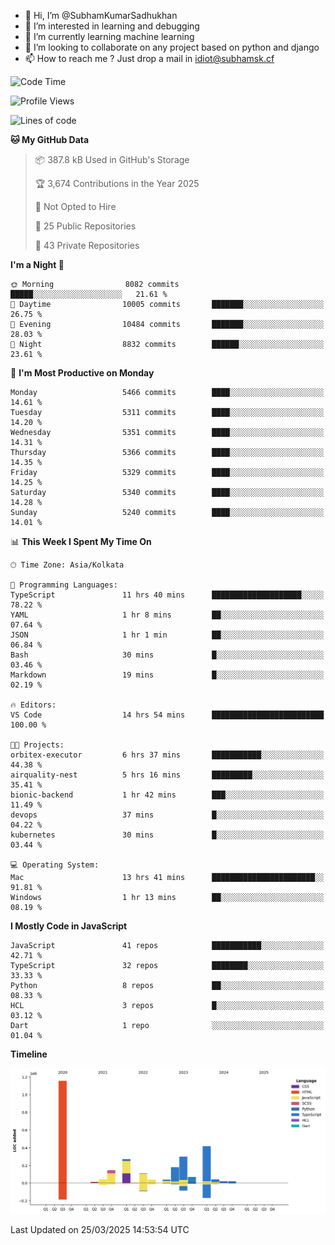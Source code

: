 - 👋 Hi, I’m @SubhamKumarSadhukhan
- 👀 I’m interested in learning and debugging
- 🌱 I’m currently learning machine learning
- 💞️ I’m looking to collaborate on any project based on python and django
- 📫 How to reach me ?
      Just drop a mail in idiot@subhamsk.cf

<!---
SubhamKumarSadhukhan/SubhamKumarSadhukhan is a ✨ special ✨ repository because its `README.md` (this file) appears on your GitHub profile.
You can click the Preview link to take a look at your changes.
--->


<!--START_SECTION:waka-->
![Code Time](http://img.shields.io/badge/Code%20Time-2%2C803%20hrs%205%20mins-blue)

![Profile Views](http://img.shields.io/badge/Profile%20Views-3-blue)

![Lines of code](https://img.shields.io/badge/From%20Hello%20World%20I%27ve%20Written-2.8%20million%20lines%20of%20code-blue)

**🐱 My GitHub Data** 

> 📦 387.8 kB Used in GitHub's Storage 
 > 
> 🏆 3,674 Contributions in the Year 2025
 > 
> 🚫 Not Opted to Hire
 > 
> 📜 25 Public Repositories 
 > 
> 🔑 43 Private Repositories 
 > 
**I'm a Night 🦉** 

```text
🌞 Morning                8082 commits        █████░░░░░░░░░░░░░░░░░░░░   21.61 % 
🌆 Daytime                10005 commits       ███████░░░░░░░░░░░░░░░░░░   26.75 % 
🌃 Evening                10484 commits       ███████░░░░░░░░░░░░░░░░░░   28.03 % 
🌙 Night                  8832 commits        ██████░░░░░░░░░░░░░░░░░░░   23.61 % 
```
📅 **I'm Most Productive on Monday** 

```text
Monday                   5466 commits        ████░░░░░░░░░░░░░░░░░░░░░   14.61 % 
Tuesday                  5311 commits        ████░░░░░░░░░░░░░░░░░░░░░   14.20 % 
Wednesday                5351 commits        ████░░░░░░░░░░░░░░░░░░░░░   14.31 % 
Thursday                 5366 commits        ████░░░░░░░░░░░░░░░░░░░░░   14.35 % 
Friday                   5329 commits        ████░░░░░░░░░░░░░░░░░░░░░   14.25 % 
Saturday                 5340 commits        ████░░░░░░░░░░░░░░░░░░░░░   14.28 % 
Sunday                   5240 commits        ████░░░░░░░░░░░░░░░░░░░░░   14.01 % 
```


📊 **This Week I Spent My Time On** 

```text
🕑︎ Time Zone: Asia/Kolkata

💬 Programming Languages: 
TypeScript               11 hrs 40 mins      ████████████████████░░░░░   78.22 % 
YAML                     1 hr 8 mins         ██░░░░░░░░░░░░░░░░░░░░░░░   07.64 % 
JSON                     1 hr 1 min          ██░░░░░░░░░░░░░░░░░░░░░░░   06.84 % 
Bash                     30 mins             █░░░░░░░░░░░░░░░░░░░░░░░░   03.46 % 
Markdown                 19 mins             █░░░░░░░░░░░░░░░░░░░░░░░░   02.19 % 

🔥 Editors: 
VS Code                  14 hrs 54 mins      █████████████████████████   100.00 % 

🐱‍💻 Projects: 
orbitex-executor         6 hrs 37 mins       ███████████░░░░░░░░░░░░░░   44.38 % 
airquality-nest          5 hrs 16 mins       █████████░░░░░░░░░░░░░░░░   35.41 % 
bionic-backend           1 hr 42 mins        ███░░░░░░░░░░░░░░░░░░░░░░   11.49 % 
devops                   37 mins             █░░░░░░░░░░░░░░░░░░░░░░░░   04.22 % 
kubernetes               30 mins             █░░░░░░░░░░░░░░░░░░░░░░░░   03.44 % 

💻 Operating System: 
Mac                      13 hrs 41 mins      ███████████████████████░░   91.81 % 
Windows                  1 hr 13 mins        ██░░░░░░░░░░░░░░░░░░░░░░░   08.19 % 
```

**I Mostly Code in JavaScript** 

```text
JavaScript               41 repos            ███████████░░░░░░░░░░░░░░   42.71 % 
TypeScript               32 repos            ████████░░░░░░░░░░░░░░░░░   33.33 % 
Python                   8 repos             ██░░░░░░░░░░░░░░░░░░░░░░░   08.33 % 
HCL                      3 repos             █░░░░░░░░░░░░░░░░░░░░░░░░   03.12 % 
Dart                     1 repo              ░░░░░░░░░░░░░░░░░░░░░░░░░   01.04 % 
```



**Timeline**

![Lines of Code chart](https://raw.githubusercontent.com/SubhamKumarSadhukhan/SubhamKumarSadhukhan/main/assets/bar_graph.png)


 Last Updated on 25/03/2025 14:53:54 UTC
<!--END_SECTION:waka-->
